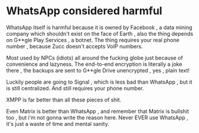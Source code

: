 # WhatsApp considered harmful
WhatsApp itself is harmful because it is owned by Facebook , a data mining company which shouldn't exist on the face of Earth , also the thing depends on G\*\*gle Play Services , a botnet. The thing requires your real phone number , because Zucc doesn't accepts VoIP numbers.

Most used by NPCs (idiots) all around the fucking globe just because of convenience and lazyness. 
The end-to-end encryption is literally a joke there , the backups are sent to G\*\*gle Drive unencrypted , yes , plain text!

Luckily people are going to Signal , which is less bad than WhatsApp , but it is still centralized. And still requires your phone number.

XMPP is far better than all these pieces of shit.

Even Matrix is better than WhatsApp , and remember that Matrix is bullshit too , but i'm not gonna write the reason here. Never EVER use WhatsApp , it's just a waste of time and mental sanity.